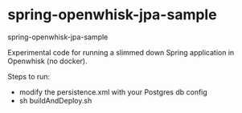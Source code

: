 # spring-openwhisk-jpa-sample
spring-openwhisk-jpa-sample

Experimental code for running a slimmed down Spring application in Openwhisk (no docker).

Steps to run:
- modify the persistence.xml with your Postgres db config
- sh buildAndDeploy.sh
